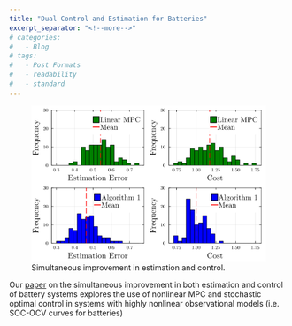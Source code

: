 ```yaml
---
title: "Dual Control and Estimation for Batteries"
excerpt_separator: "<!--more-->"
# categories:
#   - Blog
# tags:
#   - Post Formats
#   - readability
#   - standard
---
```


<figure>
  <img src="/assets/images/histograms.png" alt=""/>
  <figcaption>Simultaneous improvement in estimation and control.</figcaption>
</figure>



Our [paper](https://arxiv.org/abs/2507.21300) on the simultaneous improvement in both estimation and control of battery systems explores the use of nonlinear MPC and stochastic optimal control in systems with highly nonlinear observational models (i.e. SOC-OCV curves for batteries)